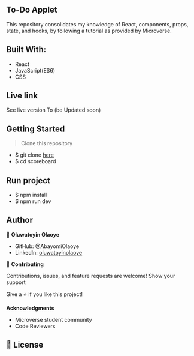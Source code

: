 ## To-Do Applet
This repository consolidates my knowledge of React, components, props, state, and hooks, by following a tutorial as provided by Microverse.

## Built With:

  - React
  - JavaScript(ES6)
  - CSS
 
## Live link
See live version To (be Updated soon)

## Getting Started
> Clone this repository

- $ git clone [here](https://www.github.com/AbayomiOlaoye/to-do_react-version)
- $ cd scoreboard

## Run project

- $ npm install
- $ npm run dev

## Author

👤 **Oluwatoyin Olaoye**

  - GitHub: @AbayomiOlaoye
  - LinkedIn: [oluwatoyinolaoye](https://www.linkedin.com/oluwatoyinolaoye)

🤝 **Contributing**

Contributions, issues, and feature requests are welcome!
Show your support

Give a ⭐️ if you like this project!

**Acknowledgments**

  - Microverse student community
  - Code Reviewers

 ## 📝 License
